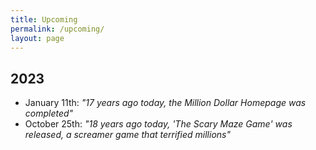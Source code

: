 ```yaml
---
title: Upcoming
permalink: /upcoming/
layout: page
---
```


## 2023

* January 11th: *"17 years ago today, the Million Dollar Homepage was completed"*
* October 25th: *"18 years ago today, 'The Scary Maze Game' was released, a screamer game that terrified millions"*